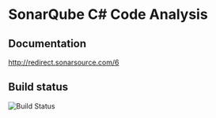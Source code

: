 # SonarQube C# Code Analysis

## Documentation

http://redirect.sonarsource.com/6

## Build status
![Build Status](https://sonarqubefordotnet.visualstudio.com/DefaultCollection/_apis/public/build/definitions/e0f10b47-ec72-477b-a717-7f27b3d1b891/31/badge)
